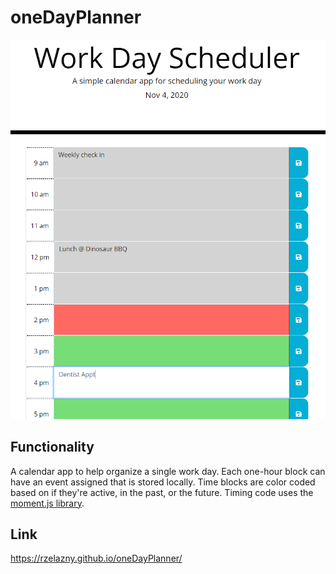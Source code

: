 # oneDayPlanner

![Work Day Planner](https://github.com/rzelazny/readMeImg/blob/main/oneDayPlanner.png)

## Functionality
A calendar app to help organize a single work day. Each one-hour block can have an event assigned that is stored locally. Time blocks are color coded based on if they're active, in the past, or the future. Timing code uses the [moment.js library](https://momentjs.com/).

## Link
https://rzelazny.github.io/oneDayPlanner/
